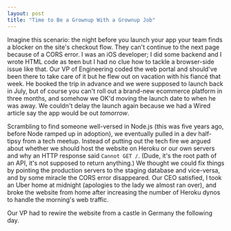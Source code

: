 ```yaml
---
layout: post
title: "Time to Be a Grownup With a Grownup Job"
---
```

Imagine this scenario: the night before you launch your app your team finds a blocker on the site's checkout flow. They can't continue to the next page because of a CORS error. I was an iOS developer; I did some backend and I wrote HTML code as teen but I had no clue how to tackle a browser-side issue like that. Our VP of Engineering coded the web portal and should've been there to take care of it but he flew out on vacation with his fiancé that week. He booked the trip in advance and we were supposed to launch back in July, but of course you can't roll out a brand-new ecommerce platform in three months, and somehow we OK'd moving the launch date to when he was away. We couldn't delay the launch again because we had a Wired article say the app would be out _tomorrow_.

Scrambling to find someone well-versed in Node.js (this was five years ago, before Node ramped up in adoption), we eventually pulled in a dev half-tipsy from a tech meetup. Instead of putting out the tech fire we argued about whether we should host the website on Heroku or our own servers and why an HTTP response said `Cannot GET /`. (Dude, it's the root path of an API, it's not supposed to return anything.) We thought we could fix things by pointing the production servers to the staging database and vice-versa, and by some miracle the CORS error disappeared. Our CEO satisfied, I took an Uber home at midnight (apologies to the lady we almost ran over), and broke the website from home after increasing the number of Heroku dynos to handle the morning's web traffic.

Our VP had to rewire the website from a castle in Germany the following day.

